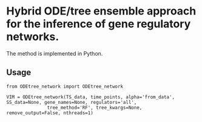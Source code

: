 # Hybrid ODE/tree ensemble approach for the inference of gene regulatory networks.

The method is implemented in Python.

## Usage

```
from ODEtree_network import ODEtree_network

VIM = ODEtree_network(TS_data, time_points, alpha='from_data', SS_data=None, gene_names=None, regulators='all',
               tree_method='RF', tree_kwargs=None, remove_output=False, nthreads=1)
```